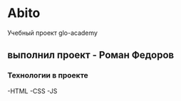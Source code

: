 # Abito
Учебный проект glo-academy

## выполнил проект - Роман Федоров

### Технологии в проекте
-HTML
-CSS
-JS
